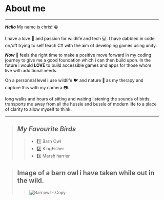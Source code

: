 # About me

****

***Hello*** My name is chris:heavy_exclamation_mark: :grinning:

I have a love :sparkling_heart: and passion for wildlife and tech :computer:. 
I have dabbled in code on/off trying to self teach C# with the aim of developing games using unity. 

 ***Now*** :muscle: feels the right time to make a positive move forward in my coding journey to give me a good foundation which i can then build upon.
In the future i would **LOVE** to build accessible games and apps for those whom live with additional needs. 

On a personnal level i use wildlife :bird: and nature :leaves: as my therapy and capture this with my camera :camera:.

long walks and hours of sitting and waiting listening the sounds of birds, transports me away from all the hussle and bussle of modern life to a place of clarity to allow myself to think.

****

> ## ***My Favourite Birds***
>
>> - :one: Barn Owl
>> - :two: KingFisher
>> - :three: Marsh harrier

> ## **Image of a barn owl i have taken while out in the wild**.
>>![Barnowl - Copy](https://github.com/cpalmer90/myfirstrepo/assets/135607164/18be5e6b-c559-457d-885a-94a5e127ab51 "Barnowl")
